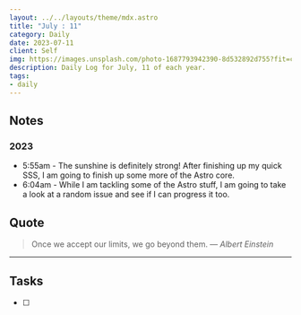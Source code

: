 ```yaml
---
layout: ../../layouts/theme/mdx.astro
title: "July : 11"
category: Daily
date: 2023-07-11
client: Self
img: https://images.unsplash.com/photo-1687793942390-8d532892d755?fit=crop&q=85&w=1400&h=700
description: Daily Log for July, 11 of each year.
tags:
- daily
---
```


## Notes
### 2023
- 5:55am - The sunshine is definitely strong! After finishing up my quick SSS, I am going to finish up some more of the Astro core.
- 6:04am - While I am tackling some of the Astro stuff, I am going to take a look at a random issue and see if I can progress it too.

## Quote

> Once we accept our limits, we go beyond them.
> — <cite>Albert Einstein</cite>

---

## Tasks

- [ ]